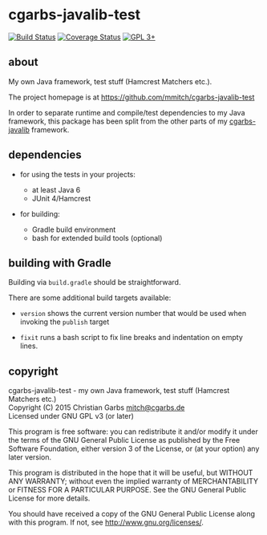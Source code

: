 cgarbs-javalib-test
===================

[![Build Status](https://travis-ci.org/mmitch/cgarbs-javalib-test.svg?branch=master)](https://travis-ci.org/mmitch/cgarbs-javalib-test)
[![Coverage Status](https://codecov.io/github/mmitch/cgarbs-javalib-test/coverage.svg?branch=master)](https://codecov.io/github/mmitch/cgarbs-javalib-test?branch=master)
[![GPL 3+](https://img.shields.io/badge/license-GPL%203%2B-blue.svg)](http://www.gnu.org/licenses/gpl-3.0-standalone.html)


about
-----

My own Java framework, test stuff (Hamcrest Matchers etc.).

The project homepage is at <https://github.com/mmitch/cgarbs-javalib-test>

In order to separate runtime and compile/test dependencies to my Java
framework, this package has been split from the other parts of my
[cgarbs-javalib][1] framework.

[1]: <https://github.com/mmitch/cgarbs-javalib>


dependencies
------------

- for using the tests in your projects:
  - at least Java 6
  - JUnit 4/Hamcrest

- for building:
  - Gradle build environment
  - bash for extended build tools (optional)


building with Gradle
--------------------

Building via ``build.gradle`` should be straightforward.

There are some additional build targets available:

* ``version`` shows the current version number that would be used when
  invoking the ``publish`` target

* ``fixit`` runs a bash script to fix line breaks and indentation on
  empty lines.


copyright
---------

cgarbs-javalib-test - my own Java framework, test stuff (Hamcrest Matchers etc.)  
Copyright (C) 2015  Christian Garbs <mitch@cgarbs.de>  
Licensed under GNU GPL v3 (or later)

This program is free software: you can redistribute it and/or modify
it under the terms of the GNU General Public License as published by
the Free Software Foundation, either version 3 of the License, or
(at your option) any later version.

This program is distributed in the hope that it will be useful,
but WITHOUT ANY WARRANTY; without even the implied warranty of
MERCHANTABILITY or FITNESS FOR A PARTICULAR PURPOSE.  See the
GNU General Public License for more details.

You should have received a copy of the GNU General Public License
along with this program.  If not, see <http://www.gnu.org/licenses/>.
